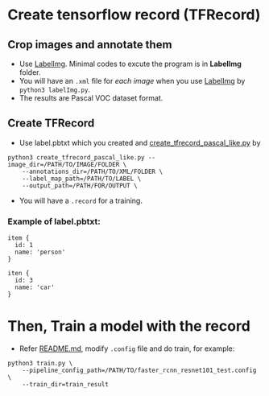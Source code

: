 <!--
waggle_topic=IGNORE
-->

# Create tensorflow record (TFRecord)

## Crop images and annotate them
* Use [LabelImg](https://github.com/tzutalin/labelImg). Minimal codes to excute the program is in **LabelImg** folder.
* You will have an ```.xml``` file for *each image* when you use [LabelImg](https://github.com/tzutalin/labelImg) by ```python3 labelImg.py```.
* The results are Pascal VOC dataset format.

## Create TFRecord
* Use label.pbtxt which you created and [create_tfrecord_pascal_like.py](https://github.com/waggle-sensor/plugin_manager/blob/master/plugins/image_detector/training/create_tfrecord_pascal_like.py) by
```
python3 create_tfrecord_pascal_like.py --image_dir=/PATH/TO/IMAGE/FOLDER \
    --annotations_dir=/PATH/TO/XML/FOLDER \
    --label_map_path=/PATH/TO/LABEL \
    --output_path=/PATH/FOR/OUTPUT \
```
* You will have a ```.record``` for a training.

### Example of label.pbtxt:
```
item {
  id: 1
  name: 'person'
}

iten {
  id: 3
  name: 'car'
}
```

# Then, Train a model with the record
* Refer [README.md](https://github.com/waggle-sensor/plugin_manager/blob/master/plugins/image_detector/training/README.md), modify ```.config``` file and do train, for example:
```
python3 train.py \
    --pipeline_config_path=/PATH/TO/faster_rcnn_resnet101_test.config \
    --train_dir=train_result
```
